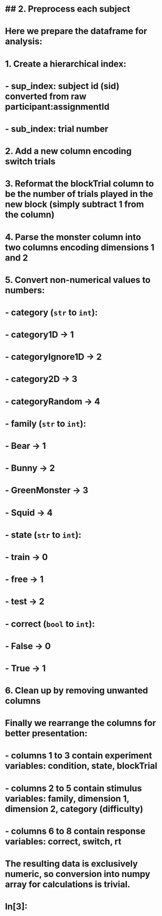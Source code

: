 

# ## 2. Preprocess each subject
#
# Here we prepare the dataframe for analysis:
# 1. Create a hierarchical index:
#     - sup_index: subject id (sid) converted from raw **participant:assignmentId**
#     - sub_index: trial number
# 2. Add a new column encoding switch trials
# 3. Reformat the **blockTrial** column to be the number of trials played in the new block (simply subtract 1 from the column)
# 4. Parse the **monster** column into two columns encoding dimensions 1 and 2
# 5. Convert non-numerical values to numbers:
#     - **category** (`str` to `int`):
#         - category1D -> 1
#         - categoryIgnore1D -> 2
#         - category2D -> 3
#         - categoryRandom -> 4
#     - **family** (`str` to `int`):
#         - Bear -> 1
#         - Bunny -> 2
#         - GreenMonster -> 3
#         - Squid -> 4
#     - **state** (`str` to `int`):
#         - train -> 0
#         - free -> 1
#         - test -> 2
#     - **correct** (`bool` to `int`):
#         - False -> 0
#         - True -> 1
# 6. Clean up by removing unwanted columns
#
# Finally we rearrange the columns for better presentation:
# - columns 1 to 3 contain experiment variables: condition, state, blockTrial
# - columns 2 to 5 contain stimulus variables: family, dimension 1, dimension 2, category (difficulty)
# - columns 6 to 8 contain response variables: correct, switch, rt
#
# The resulting data is exclusively numeric, so conversion into numpy array for calculations is trivial.

# In[3]:
